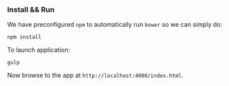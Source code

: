 ### Install && Run

We have preconfigured `npm` to automatically run `bower` so we can simply do:

```
npm install
```

To launch application:

```
gulp
```

Now browse to the app at `http://localhost:4000/index.html`.
